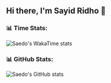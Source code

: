 ## Hi there, I'm Sayid Ridho 👋

### 📊 Time Stats:

![Saedo's WakaTime stats](https://github-readme-stats.vercel.app/api/wakatime?username=saedo&layout=compact&langs_count=10)

### 📊 GitHub Stats:

![Saedo's GitHub stats](https://github-readme-stats.vercel.app/api?username=saedo&show_icons=true&theme=radical)
